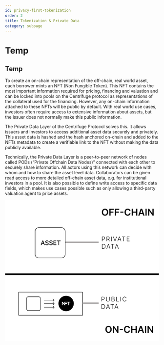 ```yaml
---
id: privacy-first-tokenization
order: 2
title: Tokenization & Private Data
category: subpage
---
```


# Temp

## Temp

To create an on-chain representation of the off-chain, real world asset, each borrower mints an NFT (Non Fungible Token). This NFT contains the most important information required for pricing, financing and valuation and can be locked into pools on the Centrifuge protocol as representations of the collateral used for the financing. However, any on-chain information attached to these NFTs will be public by default. With real world use cases, investors often require access to extensive information about assets, but the issuer does not normally make this public information.

The Private Data Layer of the Centrifuge Protocol solves this. It allows issuers and investors to access additional asset data securely and privately. This asset data is hashed and the hash anchored on-chain and added to the NFTs metadata to create a verifiable link to the NFT without making the data publicly available. 

Technically, the Private Data Layer is a peer-to-peer network of nodes called PODs (“Private Offchain Data Nodes)” connected with each other to securely share information. All actors using this network can decide with whom and how to share the asset level data. Collaborators can be given read access to more detailed off-chain asset data, e.g. for institutional investors in a pool. It is also possible to define write access to specific data fields, which makes use cases possible such as only allowing a third-party valuation agent to price assets.

![](./images/tokenization.png#width=70%;)